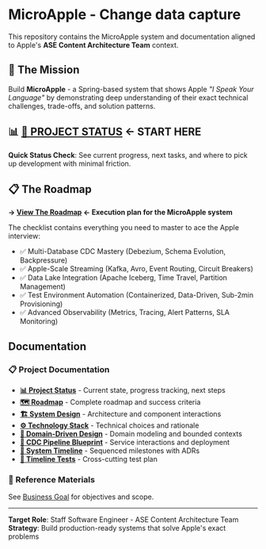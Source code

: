 # MicroApple - Change data capture

This repository contains the MicroApple system and documentation aligned to Apple's **ASE Content Architecture Team** context.

## 🎯 The Mission

Build **MicroApple** - a Spring-based system that shows Apple *"I Speak Your Language"* by demonstrating deep understanding of their exact technical challenges, trade-offs, and solution patterns.

## 📊 **[📍 PROJECT STATUS](docs/status.md) ← START HERE**

**Quick Status Check**: See current progress, next tasks, and where to pick up development with minimal friction.

## 📋 The Roadmap

**→ [View The Roadmap](docs/roadmap.md) ← Execution plan for the MicroApple system**

The checklist contains everything you need to master to ace the Apple interview:
- ✅ Multi-Database CDC Mastery (Debezium, Schema Evolution, Backpressure)
- ✅ Apple-Scale Streaming (Kafka, Avro, Event Routing, Circuit Breakers)  
- ✅ Data Lake Integration (Apache Iceberg, Time Travel, Partition Management)
- ✅ Test Environment Automation (Containerized, Data-Driven, Sub-2min Provisioning)
- ✅ Advanced Observability (Metrics, Tracing, Alert Patterns, SLA Monitoring)

## Documentation

### 📋 Project Documentation
- **[📊 Project Status](docs/status.md)** - Current state, progress tracking, next steps
- **[🗺️ Roadmap](docs/roadmap.md)** - Complete roadmap and success criteria
- **[🏗️ System Design](docs/system-design.md)** - Architecture and component interactions
- **[⚙️ Technology Stack](docs/system-design.md#technology-stack)** - Technical choices and rationale  
- **[🎯 Domain-Driven Design](docs/ddd.md)** - Domain modeling and bounded contexts
- **[🔗 CDC Pipeline Blueprint](docs/ddd.md#cdc-pipeline-blueprint)** - Service interactions and deployment
- **[🧭 System Timeline](docs/timeline.md)** - Sequenced milestones with ADRs
- **[🧪 Timeline Tests](docs/timeline-test.md)** - Cross-cutting test plan

### 📄 Reference Materials
See [Business Goal](docs/business-goal.md) for objectives and scope.

---

**Target Role**: Staff Software Engineer - ASE Content Architecture Team  
**Strategy**: Build production-ready systems that solve Apple's exact problems 